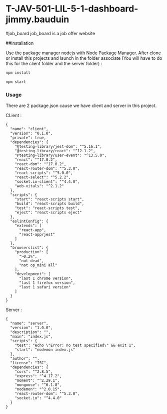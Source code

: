 # T-JAV-501-LIL-5-1-dashboard-jimmy.bauduin

#job_board
job_board is a job offer website

##Installation

Use the package manager nodejs with Node Package Manager.
After clone or install this projects and launch in the folder associate (You will have to do this for the client folder and the server folder) :

```bash
npm install
```

```bash
npm start
```

### Usage
There are 2 package.json cause we have client and server in this project.

CLient : 

```
{
  "name": "client",
  "version": "0.1.0",
  "private": true,
  "dependencies": {
    "@testing-library/jest-dom": "^5.16.1",
    "@testing-library/react": "^12.1.2",
    "@testing-library/user-event": "^13.5.0",
    "react": "^17.0.2",
    "react-dom": "^17.0.2",
    "react-router-dom": "^5.3.0",
    "react-scripts": "^5.0.0",
    "react-select": "^5.2.2",
    "socket.io-client": "^4.4.0",
    "web-vitals": "^2.1.2"
  },
  "scripts": {
    "start": "react-scripts start",
    "build": "react-scripts build",
    "test": "react-scripts test",
    "eject": "react-scripts eject"
  },
  "eslintConfig": {
    "extends": [
      "react-app",
      "react-app/jest"
    ]
  },
  "browserslist": {
    "production": [
      ">0.2%",
      "not dead",
      "not op_mini all"
    ],
    "development": [
      "last 1 chrome version",
      "last 1 firefox version",
      "last 1 safari version"
    ]
  }
}
```

Server :

```
{
  "name": "server",
  "version": "1.0.0",
  "description": "",
  "main": "index.js",
  "scripts": {
    "test": "echo \"Error: no test specified\" && exit 1",
    "start": "nodemon index.js"
  },
  "author": "",
  "license": "ISC",
  "dependencies": {
    "cors": "^2.8.5",
    "express": "^4.17.2",
    "moment": "^2.29.1",
    "mongoose": "^6.1.8",
    "nodemon": "^2.0.15",
    "react-router-dom": "^5.3.0",
    "socket.io": "^4.4.0"
  }
}
```
